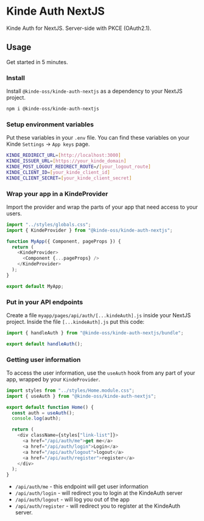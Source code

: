 # Kinde Auth NextJS

Kinde Auth for NextJS. Server-side with PKCE (OAuth2.1).

## Usage

Get started in 5 minutes.

### Install

Install `@kinde-oss/kinde-auth-nextjs` as a dependency to your NextJS project.

```bash
npm i @kinde-oss/kinde-auth-nextjs
```

### Setup environment variables

Put these variables in your `.env` file. You can find these variables on your Kinde `Settings` -> `App keys` page.

```bash
KINDE_REDIRECT_URL=[http://localhost:3000]
KINDE_ISSUER_URL=[https://your_kinde_domain]
KINDE_POST_LOGOUT_REDIRECT_ROUTE=/[your_logout_route]
KINDE_CLIENT_ID=[your_kinde_client_id]
KINDE_CLIENT_SECRET=[your_kinde_client_secret]
```

### Wrap your app in a KindeProvider

Import the provider and wrap the parts of your app that need access to your users.

```js
import "../styles/globals.css";
import { KindeProvider } from "@kinde-oss/kinde-auth-nextjs";

function MyApp({ Component, pageProps }) {
  return (
    <KindeProvider>
      <Component {...pageProps} />
    </KindeProvider>
  );
}

export default MyApp;
```

### Put in your API endpoints

Create a file `myapp/pages/api/auth/[...kindeAuth].js` inside your NextJS project.
Inside the file `[...kindeAuth].js` put this code:

```js
import { handleAuth } from "@kinde-oss/kinde-auth-nextjs/bundle";

export default handleAuth();
```

### Getting user information

To access the user information, use the `useAuth` hook from any part of your app, wrapped by your `KindeProvider`.

```js
import styles from "../styles/Home.module.css";
import { useAuth } from "@kinde-oss/kinde-auth-nextjs";

export default function Home() {
  const auth = useAuth();
  console.log(auth);

  return (
    <div className={styles["link-list"]}>
      <a href="/api/auth/me">get me</a>
      <a href="/api/auth/login">Login</a>
      <a href="/api/auth/logout">logout</a>
      <a href="/api/auth/register">register</a>
    </div>
  );
}
```

- `/api/auth/me` - this endpoint will get user information
- `/api/auth/login` - will redirect you to login at the KindeAuth server
- `/api/auth/logout` - will log you out of the app
- `/api/auth/register` - will redirect you to register at the KindeAuth server.
